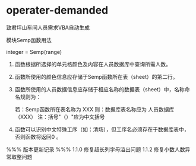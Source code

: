 # operater-demanded
致君坪山车间人员需求VBA自动生成

模块Semp函数用法

integer = Semp(range)

1. 函数根据所选择的单元格颜色及内容在人员数据库中查询所需人数。
2. 函数所使用的颜色信息应存储于Semp函数所在表（sheet）的第二行。
3. 函数所使用的人员数据信息应存储于相应名称的数据表（sheet）中，名称命名规则为：

	若：Semp函数所在表名称为		XXX
	则：数据库表名称应为				人员数据库（XXX）
	注：括号"（）"应为中文括号
	
4. 函数可以识别中文特殊工序（如：清场），但工序名必须存在于数据库表中，否则函数将返回0 。

%%% 版本更新记录 %%%
1.1.0 修复超长列字母溢出问题
1.1.2 修复小数人数异常取整问题
